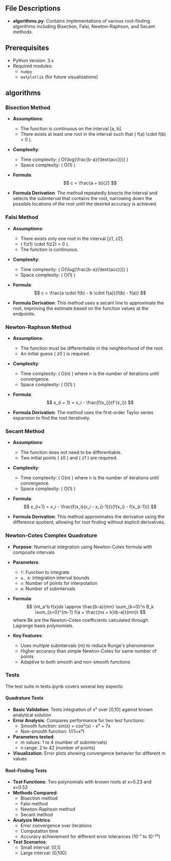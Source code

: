 ## File Descriptions
- **algorithms.py**: Contains implementations of various root-finding algorithms including Bisection, Falsi, Newton-Raphson, and Secant methods.


## Prerequisites
- Python version: 3.x
- Required modules: 
  - `numpy`
  - `matplotlib` (for future visualizations)


## algorithms
### Bisection Method
- **Assumptions**:
  - The function is continuous on the interval [a, b].
  - There exists at least one root in the interval such that \( f(a) \cdot f(b) < 0 \).

- **Complexity**: 
  - Time complexity: \( O(\log(\frac{b-a}{\text{acc}})) \)
  - Space complexity: \( O(1) \)

- **Formula**:
  $$ c = \frac{a + b}{2} $$

- **Formula Derivation**:
  The method repeatedly bisects the interval and selects the subinterval that contains the root, narrowing down the possible locations of the root until the desired accuracy is achieved.

### Falsi Method
- **Assumptions**:
  - There exists only one root in the interval [z1, z2].
  - \( f(z1) \cdot f(z2) < 0 \).
  - The function is continuous.

- **Complexity**: 
  - Time complexity: \( O(\log(\frac{b-a}{\text{acc}})) \)
  - Space complexity: \( O(1) \)

- **Formula**:
  $$ c = \frac{a \cdot f(b) - b \cdot f(a)}{f(b) - f(a)} $$

- **Formula Derivation**:
  This method uses a secant line to approximate the root, improving the estimate based on the function values at the endpoints.

### Newton-Raphson Method
- **Assumptions**:
  - The function must be differentiable in the neighborhood of the root.
  - An initial guess \( z0 \) is required.

- **Complexity**: 
  - Time complexity: \( O(n) \) where n is the number of iterations until convergence.
  - Space complexity: \( O(1) \)

- **Formula**:
  $$ x_{i + 1} = x_i - \frac{f(x_i)}{f'(x_i)} $$

- **Formula Derivation**:
  The method uses the first-order Taylor series expansion to find the root iteratively.

### Secant Method
- **Assumptions**:
  - The function does not need to be differentiable.
  - Two initial points \( z0 \) and \( z1 \) are required.

- **Complexity**: 
  - Time complexity: \( O(n) \) where n is the number of iterations until convergence.
  - Space complexity: \( O(1) \)

- **Formula**:
  $$ x_{i+1} = x_i - \frac{f(x_i)(x_i - x_{i-1})}{f(x_i) - f(x_{i-1})} $$

- **Formula Derivation**:
  This method approximates the derivative using the difference quotient, allowing for root finding without explicit derivatives.

### Newton-Cotes Complex Quadrature
- **Purpose**: Numerical integration using Newton-Cotes formula with composite intervals
- **Parameters**:
  - `f`: Function to integrate
  - `a, b`: Integration interval bounds
  - `n`: Number of points for interpolation
  - `m`: Number of subintervals
  
- **Formula**:
  $$ \int_a^b f(x)dx \approx \frac{b-a}{mn} \sum_{k=0}^n B_k \sum_{s=0}^{m-1} f(a + \frac{(ns + k)(b-a)}{mn}) $$
  where Bk are the Newton-Cotes coefficients calculated through Lagrange basis polynomials.

- **Key Features**:
  - Uses multiple subintervals (m) to reduce Runge's phenomenon
  - Higher accuracy than simple Newton-Cotes for same number of points
  - Adaptive to both smooth and non-smooth functions

### Tests
The test suite in tests.ipynb covers several key aspects:

#### Quadrature Tests
- **Basic Validation**: Tests integration of x² over [0,10] against known analytical solution
- **Error Analysis**: Compares performance for two test functions:
  - Smooth function: sin(x) + cos²(x) - x² + 7x
  - Non-smooth function: 1/(1+x²)
- **Parameters tested**:
  - m values: 1 to 4 (number of subintervals)
  - n range: 2 to 42 (number of points)
- **Visualization**: Error plots showing convergence behavior for different m values

#### Root-Finding Tests
- **Test Functions**: Two polynomials with known roots at x=0.23 and x=0.53
- **Methods Compared**:
  - Bisection method
  - Falsi method
  - Newton-Raphson method
  - Secant method
- **Analysis Metrics**:
  - Error convergence over iterations
  - Computation time
  - Accuracy achievement for different error tolerances (10⁻¹ to 10⁻³²)
- **Test Scenarios**:
  - Small interval: [0,1]
  - Large interval: [0,100]

